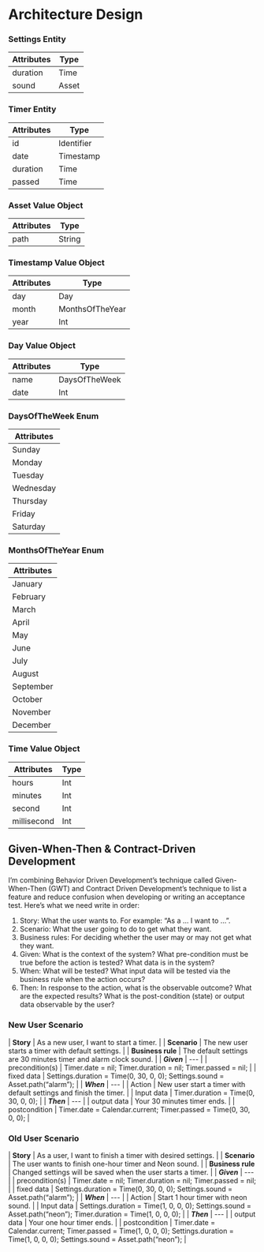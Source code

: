#  Architecture Design

### Settings Entity

| **Attributes** | **Type** |
| ----------- | ----------- |
| duration | Time |
| sound | Asset |

### Timer Entity

| **Attributes** | **Type** |
| ----------- | ----------- |
| id | Identifier<Time> |
| date | Timestamp |
| duration | Time |
| passed | Time |

### Asset Value Object

| **Attributes** | **Type** |
| ----------- | ----------- |
| path | String |

### Timestamp Value Object

| **Attributes** | **Type** |
| ----------- | ----------- |
| day | Day |
| month | MonthsOfTheYear |
| year | Int |

### Day Value Object

| **Attributes** | **Type** |
| ----------- | ----------- |
| name | DaysOfTheWeek |
| date | Int |

### DaysOfTheWeek Enum

| **Attributes** |
| ----------- |
| Sunday |
| Monday |
| Tuesday |
| Wednesday |
| Thursday |
| Friday |
| Saturday |

### MonthsOfTheYear Enum

| **Attributes** |
| ----------- |
| January |
| February |
| March |
| April |
| May |
| June |
| July |
| August |
| September |
| October |
| November |
| December |

### Time Value Object

| **Attributes** | **Type** |
| ----------- | ----------- |
| hours | Int |
| minutes | Int |
| second | Int |
| millisecond | Int |

## Given-When-Then & Contract-Driven Development

I’m combining Behavior Driven Development’s technique called Given-When-Then (GWT) and Contract Driven Development’s technique to list a feature and reduce confusion when developing or writing an acceptance test. Here’s what we need write in order:

1. Story: What the user wants to. For example: “As a … I want to …”.
2. Scenario: What the user going to do to get what they want.
3. Business rules: For deciding whether the user may or may not get what they want.
4. Given: What is the context of the system? What pre-condition must be true before the action is tested? What data is in the system?
5. When: What will be tested? What input data will be tested via the business rule when the action occurs?
6. Then: In response to the action, what is the observable outcome? What are the expected results? What is the post-condition (state) or output data observable by the user?

### New User Scenario

| **Story** | As a new user, I want to start a timer. |
| **Scenario** | The new user starts a timer with default settings. |
| **Business rule** | The default settings are 30 minutes timer and alarm clock sound. |
| ***Given*** | --- |
| precondition(s) | Timer.date = nil; Timer.duration = nil; Timer.passed = nil; |
| fixed data | Settings.duration = Time(0, 30, 0, 0); Settings.sound = Asset.path(“alarm”); |
| ***When*** | --- |
| Action | New user start a timer with default settings and finish the timer. |
| Input data | Timer.duration = Time(0, 30, 0, 0); |
| ***Then*** | --- |
| output data | Your 30 minutes timer ends. |
| postcondition | Timer.date = Calendar.current; Timer.passed = Time(0, 30, 0, 0); |

### Old User Scenario

| **Story** | As a user, I want to finish a timer with desired settings. |
| **Scenario** | The user wants to finish one-hour timer and Neon sound. |
| **Business rule** | Changed settings will be saved when the user starts a timer. |
| ***Given*** | --- |
| precondition(s) | Timer.date = nil; Timer.duration = nil; Timer.passed = nil;  |
| fixed data | Settings.duration = Time(0, 30, 0, 0); Settings.sound = Asset.path(“alarm”); |
| ***When*** | --- |
| Action | Start 1 hour timer with neon sound. |
| Input data | Settings.duration = Time(1, 0, 0, 0); Settings.sound = Asset.path(“neon”); Timer.duration = Time(1, 0, 0, 0); |
| ***Then*** | --- |
| output data | Your one hour timer ends. |
| postcondition | Timer.date = Calendar.current; Timer.passed = Time(1, 0, 0, 0); Settings.duration = Time(1, 0, 0, 0); Settings.sound = Asset.path(“neon”); |
